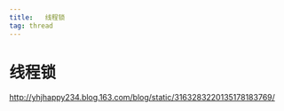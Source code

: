 ```yaml
---
title:   线程锁
tag: thread
---
```

<!-- toc -->
#  线程锁

http://yhjhappy234.blog.163.com/blog/static/3163283220135178183769/

